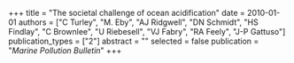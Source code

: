 +++
title = "The societal challenge of ocean acidification"
date = 2010-01-01
authors = ["C Turley", "M. Eby", "AJ Ridgwell", "DN Schmidt", "HS Findlay", "C Brownlee", "U Riebesell", "VJ Fabry", "RA Feely", "J-P Gattuso"]
publication_types = ["2"]
abstract = ""
selected = false
publication = "*Marine Pollution Bulletin*"
+++

